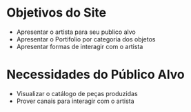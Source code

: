 # Objetivos do Site
- Apresentar o artista para seu publico alvo
- Apresentar o Portifolio por categoria dos objetos
- Apresentar formas de interagir com o artista

# Necessidades do Público Alvo
- Visualizar o catálogo de peças produzidas
- Prover canais para interagir com o artista
